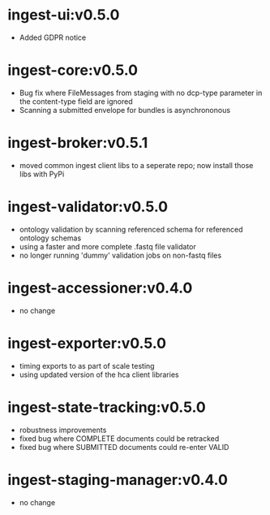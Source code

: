# ingest-ui:v0.5.0
- Added GDPR notice

# ingest-core:v0.5.0
- Bug fix where FileMessages from staging with no dcp-type parameter in the content-type field are ignored
- Scanning a submitted envelope for bundles is asynchrononous

# ingest-broker:v0.5.1
- moved common ingest client libs to a seperate repo; now install those libs with PyPi

# ingest-validator:v0.5.0
- ontology validation by scanning referenced schema for referenced ontology schemas
- using a faster and more complete .fastq file validator
- no longer running 'dummy' validation jobs on non-fastq files

# ingest-accessioner:v0.4.0
- no change

# ingest-exporter:v0.5.0
- timing exports to as part of scale testing
- using updated version of the hca client libraries

# ingest-state-tracking:v0.5.0
- robustness improvements
- fixed bug where COMPLETE documents could be retracked
- fixed bug where SUBMITTED documents could re-enter VALID

# ingest-staging-manager:v0.4.0
- no change

